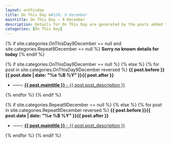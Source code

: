 ```yaml
---
layout: onthisday
title: On This Day &#124; 9 December
maintitle: On This Day — 9 December
description: Details for On This Day are genarated by the posts added to the website so the content is subject to changes/updates over time.
categories: [On This Day]
---
```


{% if site.categories.OnThisDay9December == null and site.categories.Repeat9December == null %}
<strong>Sorry no known details for today</strong>
{% endif %}

{% if site.categories.OnThisDay9December == null %}
{% else %}
{% for post in site.categories.OnThisDay9December reversed %}
<strong>{{ post.before }}{{ post.date | date: "%e %B %Y" }}{{ post.after }}</strong>
<ul>
<li> ——: <a class="{{ post.class }}" href="{{ post.url }}"><strong>{{ post.maintitle }}</strong> - {{ post.post_description }}</a></li>
</ul>
{% endfor %}
{% endif %}

{% if site.categories.Repeat9December == null %}
{% else %}
{% for post in site.categories.Repeat9December reversed %}
<strong>{{ post.before }}{{ post.date | date: "%e %B %Y" }}{{ post.after }}</strong>
<ul>
<li> ——: <a class="{{ post.class }}" href="{{ post.url }}"><strong>{{ post.maintitle }}</strong> - {{ post.post_description }}</a></li>
</ul>
{% endfor %}
{% endif %}
